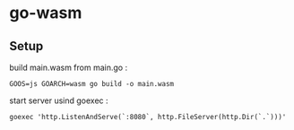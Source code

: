 # go-wasm

## Setup

build main.wasm from main.go :

```
GOOS=js GOARCH=wasm go build -o main.wasm
```

start server usind goexec :

```
goexec 'http.ListenAndServe(`:8080`, http.FileServer(http.Dir(`.`)))'
```
